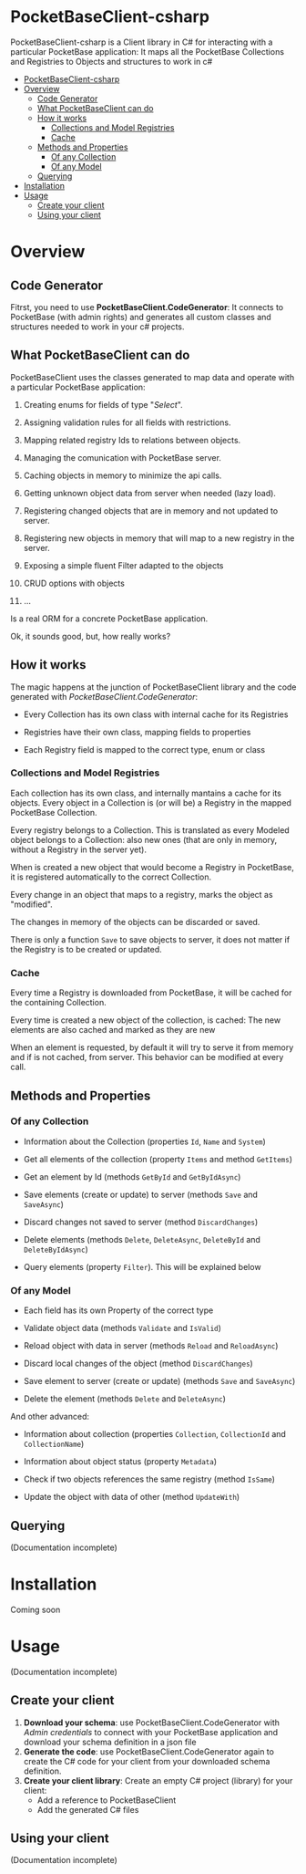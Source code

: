 # PocketBaseClient-csharp

PocketBaseClient-csharp is a Client library in C# for interacting with a particular PocketBase application: It maps all the PocketBase Collections and Registries to Objects and structures to work in c#

* [PocketBaseClient-csharp](#pocketbaseclient-csharp)
* [Overview](#overview)
  * [Code Generator](#code-generator)
  * [What PocketBaseClient can do](#what-pocketbaseclient-can-do)
  * [How it works](#how-it-works)
    * [Collections and Model Registries](#collections-and-model-registries)
    * [Cache](#cache)
  * [Methods and Properties](#methods-and-properties)
    * [Of any Collection](#of-any-collection)
    * [Of any Model](#of-any-model)
  * [Querying](#querying)
* [Installation](#installation)
* [Usage](#usage)
  * [Create your client](#create-your-client)
  * [Using your client](#using-your-client)

# Overview

## Code Generator

Fitrst, you need to use **PocketBaseClient.CodeGenerator**: It connects to PocketBase (with admin rights) and generates all custom classes and structures needed to work in your c# projects.

## What PocketBaseClient can do

PocketBaseClient uses the classes generated to map data and operate with a particular PocketBase application: 

1. Creating enums for fields of type "*Select*".

2. Assigning validation rules for all fields with restrictions.

3. Mapping related registry Ids to relations between objects.

4. Managing the comunication with PocketBase server.

5. Caching objects in memory to minimize the api calls.

6. Getting unknown object data from server when needed (lazy load).

7. Registering changed objects that are in memory and not updated to server.

8. Registering new objects in memory that will map to a new registry in the server. 

9. Exposing a simple fluent Filter adapted to the objects

10. CRUD options with objects

11. ...

Is a real ORM for a concrete PocketBase application.

Ok, it sounds good, but, how really works?

## How it works

The magic happens at the junction of PocketBaseClient library and the code generated with *PocketBaseClient.CodeGenerator*:

- Every Collection has its own class with internal cache for its Registries

- Registries have their own class, mapping fields to properties

- Each Registry field is mapped to the correct type, enum or class

### Collections and Model Registries

Each collection has its own class, and internally mantains a cache for its objects. Every object in a Collection is (or will be) a Registry in the mapped PocketBase Collection.

Every registry belongs to a Collection. This is translated as every Modeled object belongs to a Collection: also new ones (that are only in memory, without a Registry in the server yet).

When is created a new object that would become a Registry in PocketBase, it is registered automatically to the correct Collection.

Every change in an object that maps to a registry, marks the object as "modified".

The changes in memory of the objects can be discarded or saved.

There is only a function `Save` to save objects to server, it does not matter if the Registry is to be created or updated.

### Cache

Every time a Registry is downloaded from PocketBase, it will be cached for the containing Collection. 

Every time is created a new object of the collection, is cached: The new elements are also cached and marked as they are new

When an element is requested, by default it will try to serve it from memory and if is not cached, from server. This behavior can be modified at every call.

## Methods and Properties

### Of any Collection

- Information about the Collection (properties `Id`, `Name` and `System`)

- Get all elements of the collection (property `Items` and method `GetItems`)

- Get an element by Id (methods `GetById` and `GetByIdAsync`)

- Save elements (create or update) to server (methods `Save` and `SaveAsync`)

- Discard changes not saved to server (method `DiscardChanges`)

- Delete elements (methods `Delete`, `DeleteAsync`, `DeleteById` and `DeleteByIdAsync`)

- Query elements (property `Filter`). This will be explained below

### Of any Model

* Each field has its own Property of the correct type

* Validate object data (methods `Validate` and `IsValid`)

* Reload object with data in server (methods `Reload` and `ReloadAsync`)

* Discard local changes of the object (method `DiscardChanges`)

* Save element to server (create or update) (methods `Save` and `SaveAsync`)

* Delete the element (methods `Delete` and `DeleteAsync`)

And other advanced:

- Information about collection (properties `Collection`, `CollectionId` and `CollectionName`)

- Information about object status (property `Metadata`)

- Check if two objects references the same registry (method `IsSame`)

- Update the object with data of other (method `UpdateWith`)

## Querying

(Documentation incomplete)

# Installation

Coming soon

# Usage

(Documentation incomplete)

## Create your client

1. **Download your schema**: use PocketBaseClient.CodeGenerator with *Admin credentials* to connect with your PocketBase application and download your schema definition in a json file
2. **Generate the code**: use PocketBaseClient.CodeGenerator again to create the C# code for your client from your downloaded schema definition.
3. **Create your client library**: Create an empty C# project (library) for your client:
   - Add a reference to PocketBaseClient
   - Add the generated C# files

## Using your client

(Documentation incomplete)
